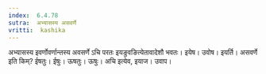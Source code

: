 ```yaml
---
index:  6.4.78
sutra:  अभ्यासस्य असवर्णे
vritti:  kashika 
---
```


अभ्यासस्य इवर्णोवर्णान्तस्य अवसर्णे ऽचि परतः इयङुवङित्येतावादेशौ भवतः। इयेष। उवोष। इयर्ति। असवर्णे इति किम्? ईषतुः। ईषुः। ऊषतुः। ऊषुः। अचि इत्येव, इयाज। उवाप।

